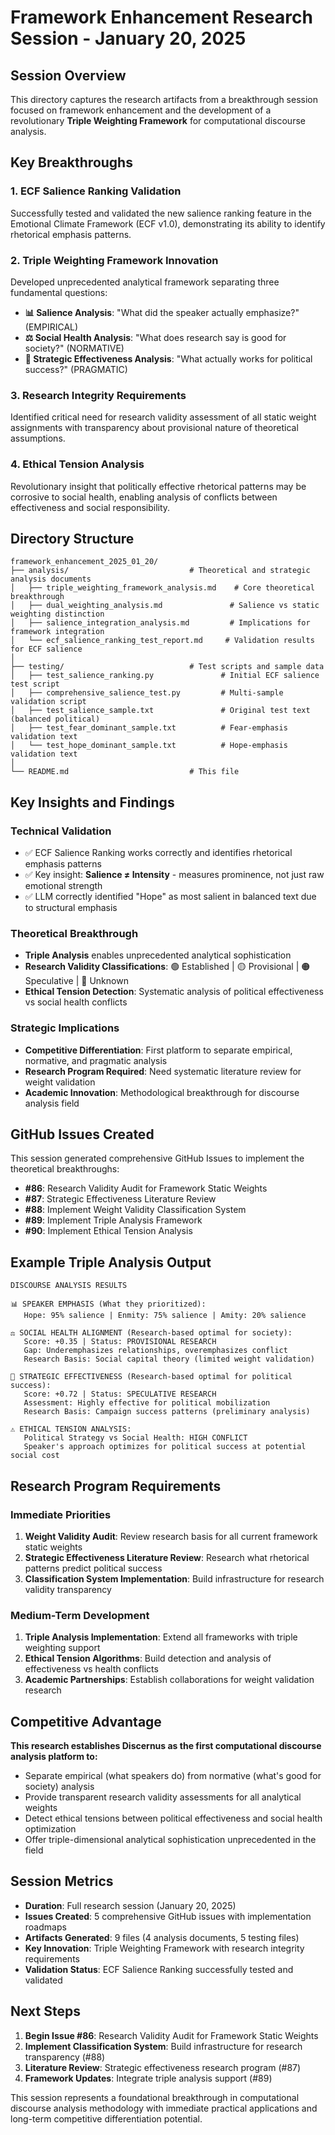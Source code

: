 # Framework Enhancement Research Session - January 20, 2025

## Session Overview

This directory captures the research artifacts from a breakthrough session focused on framework enhancement and the development of a revolutionary **Triple Weighting Framework** for computational discourse analysis.

## Key Breakthroughs

### 1. **ECF Salience Ranking Validation** 
Successfully tested and validated the new salience ranking feature in the Emotional Climate Framework (ECF v1.0), demonstrating its ability to identify rhetorical emphasis patterns.

### 2. **Triple Weighting Framework Innovation**
Developed unprecedented analytical framework separating three fundamental questions:
- **📊 Salience Analysis**: "What did the speaker actually emphasize?" (EMPIRICAL)
- **⚖️ Social Health Analysis**: "What does research say is good for society?" (NORMATIVE)  
- **🎯 Strategic Effectiveness Analysis**: "What actually works for political success?" (PRAGMATIC)

### 3. **Research Integrity Requirements**
Identified critical need for research validity assessment of all static weight assignments with transparency about provisional nature of theoretical assumptions.

### 4. **Ethical Tension Analysis**
Revolutionary insight that politically effective rhetorical patterns may be corrosive to social health, enabling analysis of conflicts between effectiveness and social responsibility.

## Directory Structure

```
framework_enhancement_2025_01_20/
├── analysis/                           # Theoretical and strategic analysis documents
│   ├── triple_weighting_framework_analysis.md    # Core theoretical breakthrough
│   ├── dual_weighting_analysis.md               # Salience vs static weighting distinction
│   ├── salience_integration_analysis.md         # Implications for framework integration
│   └── ecf_salience_ranking_test_report.md     # Validation results for ECF salience
│
├── testing/                            # Test scripts and sample data
│   ├── test_salience_ranking.py               # Initial ECF salience test script
│   ├── comprehensive_salience_test.py         # Multi-sample validation script
│   ├── test_salience_sample.txt               # Original test text (balanced political)
│   ├── test_fear_dominant_sample.txt          # Fear-emphasis validation text
│   └── test_hope_dominant_sample.txt          # Hope-emphasis validation text
│
└── README.md                           # This file
```

## Key Insights and Findings

### **Technical Validation**
- ✅ ECF Salience Ranking works correctly and identifies rhetorical emphasis patterns
- ✅ Key insight: **Salience ≠ Intensity** - measures prominence, not just raw emotional strength
- ✅ LLM correctly identified "Hope" as most salient in balanced text due to structural emphasis

### **Theoretical Breakthrough**
- **Triple Analysis** enables unprecedented analytical sophistication
- **Research Validity Classifications**: 🟢 Established | 🟡 Provisional | 🟠 Speculative | 🔴 Unknown
- **Ethical Tension Detection**: Systematic analysis of political effectiveness vs social health conflicts

### **Strategic Implications**
- **Competitive Differentiation**: First platform to separate empirical, normative, and pragmatic analysis
- **Research Program Required**: Need systematic literature review for weight validation
- **Academic Innovation**: Methodological breakthrough for discourse analysis field

## GitHub Issues Created

This session generated comprehensive GitHub Issues to implement the theoretical breakthroughs:

- **#86**: Research Validity Audit for Framework Static Weights
- **#87**: Strategic Effectiveness Literature Review  
- **#88**: Implement Weight Validity Classification System
- **#89**: Implement Triple Analysis Framework
- **#90**: Implement Ethical Tension Analysis

## Example Triple Analysis Output

```
DISCOURSE ANALYSIS RESULTS

📊 SPEAKER EMPHASIS (What they prioritized):
   Hope: 95% salience | Enmity: 75% salience | Amity: 20% salience

⚖️ SOCIAL HEALTH ALIGNMENT (Research-based optimal for society):
   Score: +0.35 | Status: PROVISIONAL RESEARCH
   Gap: Underemphasizes relationships, overemphasizes conflict
   Research Basis: Social capital theory (limited weight validation)

🎯 STRATEGIC EFFECTIVENESS (Research-based optimal for political success):
   Score: +0.72 | Status: SPECULATIVE RESEARCH  
   Assessment: Highly effective for political mobilization
   Research Basis: Campaign success patterns (preliminary analysis)

⚠️ ETHICAL TENSION ANALYSIS:
   Political Strategy vs Social Health: HIGH CONFLICT
   Speaker's approach optimizes for political success at potential social cost
```

## Research Program Requirements

### **Immediate Priorities**
1. **Weight Validity Audit**: Review research basis for all current framework static weights
2. **Strategic Effectiveness Literature Review**: Research what rhetorical patterns predict political success
3. **Classification System Implementation**: Build infrastructure for research validity transparency

### **Medium-Term Development**
1. **Triple Analysis Implementation**: Extend all frameworks with triple weighting support
2. **Ethical Tension Algorithms**: Build detection and analysis of effectiveness vs health conflicts
3. **Academic Partnerships**: Establish collaborations for weight validation research

## Competitive Advantage

**This research establishes Discernus as the first computational discourse analysis platform to:**
- Separate empirical (what speakers do) from normative (what's good for society) analysis
- Provide transparent research validity assessments for all analytical weights
- Detect ethical tensions between political effectiveness and social health optimization
- Offer triple-dimensional analytical sophistication unprecedented in the field

## Session Metrics

- **Duration**: Full research session (January 20, 2025)
- **Issues Created**: 5 comprehensive GitHub issues with implementation roadmaps
- **Artifacts Generated**: 9 files (4 analysis documents, 5 testing files)
- **Key Innovation**: Triple Weighting Framework with research integrity requirements
- **Validation Status**: ECF Salience Ranking successfully tested and validated

## Next Steps

1. **Begin Issue #86**: Research Validity Audit for Framework Static Weights
2. **Implement Classification System**: Build infrastructure for research transparency (#88)
3. **Literature Review**: Strategic effectiveness research program (#87)
4. **Framework Updates**: Integrate triple analysis support (#89)

This session represents a foundational breakthrough in computational discourse analysis methodology with immediate practical applications and long-term competitive differentiation potential. 